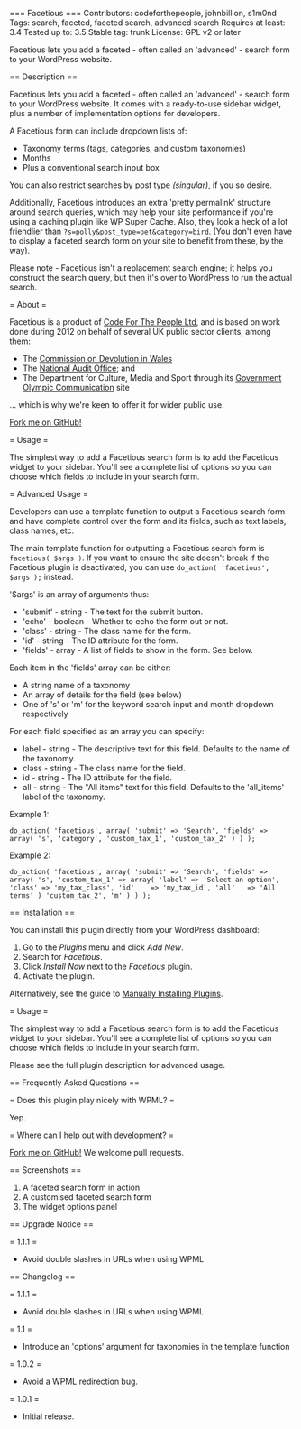 === Facetious ===
Contributors: codeforthepeople, johnbillion, s1m0nd
Tags: search, faceted, faceted search, advanced search
Requires at least: 3.4
Tested up to: 3.5
Stable tag: trunk
License: GPL v2 or later

Facetious lets you add a faceted - often called an 'advanced' - search form to your WordPress website.

== Description ==

Facetious lets you add a faceted - often called an 'advanced' - search form to your WordPress website. It comes with a ready-to-use sidebar widget, plus a number of implementation options for developers.

A Facetious form can include dropdown lists of:

 * Taxonomy terms (tags, categories, and custom taxonomies)
 * Months
 * Plus a conventional search input box

You can also restrict searches by post type _(singular)_, if you so desire.

Additionally, Facetious introduces an extra 'pretty permalink' structure around search queries, which may help your site performance if you're using a caching plugin like WP Super Cache. Also, they look a heck of a lot friendlier than `?s=polly&post_type=pet&category=bird`. (You don't even have to display a faceted search form on your site to benefit from these, by the way).

Please note - Facetious isn't a replacement search engine; it helps you construct the search query, but then it's over to WordPress to run the actual search.

= About =

Facetious is a product of [Code For The People Ltd](http://codeforthepeople.com), and is based on work done during 2012 on behalf of several UK public sector clients, among them:

 * The [Commission on Devolution in Wales](http://commissionondevolutioninwales.independent.gov.uk)
 * The [National Audit Office](http://www.nao.org.uk); and
 * The Department for Culture, Media and Sport through its [Government Olympic Communication](http://goc2012.culture.gov.uk) site

... which is why we're keen to offer it for wider public use.

[Fork me on GitHub!](http://github.com/cftp/facetious)

= Usage =

The simplest way to add a Facetious search form is to add the Facetious widget to your sidebar. You'll see a complete list of options so you can choose which fields to include in your search form.

= Advanced Usage =

Developers can use a template function to output a Facetious search form and have complete control over the form and its fields, such as text labels, class names, etc.

The main template function for outputting a Facetious search form is `facetious( $args )`. If you want to ensure the site doesn't break if the Facetious plugin is deactivated, you can use `do_action( 'facetious', $args );` instead.

'$args' is an array of arguments thus:

 * 'submit' - string  - The text for the submit button.
 * 'echo'   - boolean - Whether to echo the form out or not.
 * 'class'  - string  - The class name for the form.
 * 'id'     - string  - The ID attribute for the form.
 * 'fields' - array   - A list of fields to show in the form. See below.

Each item in the 'fields' array can be either:

 * A string name of a taxonomy
 * An array of details for the field (see below)
 * One of 's' or 'm' for the keyword search input and month dropdown respectively

For each field specified as an array you can specify:

 * label - string - The descriptive text for this field. Defaults to the name of the taxonomy.
 * class - string - The class name for the field.
 * id    - string - The ID attribute for the field.
 * all   - string - The "All items" text for this field. Defaults to the 'all_items' label of the taxonomy.

Example 1:

`do_action( 'facetious', array(
	'submit' => 'Search',
	'fields' => array(
		's',
		'category',
		'custom_tax_1',
		'custom_tax_2'
	)
) );`

Example 2:

`do_action( 'facetious', array(
	'submit' => 'Search',
	'fields' => array(
		's',
		'custom_tax_1' => array(
			'label' => 'Select an option',
			'class' => 'my_tax_class',
			'id'    => 'my_tax_id',
			'all'   => 'All terms'
		)
		'custom_tax_2',
		'm'
	)
) );`

== Installation ==

You can install this plugin directly from your WordPress dashboard:

 1. Go to the *Plugins* menu and click *Add New*.
 2. Search for *Facetious*.
 3. Click *Install Now* next to the *Facetious* plugin.
 4. Activate the plugin.

Alternatively, see the guide to [Manually Installing Plugins](http://codex.wordpress.org/Managing_Plugins#Manual_Plugin_Installation).

= Usage =

The simplest way to add a Facetious search form is to add the Facetious widget to your sidebar. You'll see a complete list of options so you can choose which fields to include in your search form.

Please see the full plugin description for advanced usage.

== Frequently Asked Questions ==

= Does this plugin play nicely with WPML? =

Yep.

= Where can I help out with development? =

[Fork me on GitHub!](http://github.com/cftp/facetious) We welcome pull requests.

== Screenshots ==

1. A faceted search form in action
2. A customised faceted search form
3. The widget options panel

== Upgrade Notice ==

= 1.1.1 =
* Avoid double slashes in URLs when using WPML

== Changelog ==

= 1.1.1 =
* Avoid double slashes in URLs when using WPML

= 1.1 =
* Introduce an 'options' argument for taxonomies in the template function

= 1.0.2 =
* Avoid a WPML redirection bug.

= 1.0.1 =
* Initial release.
